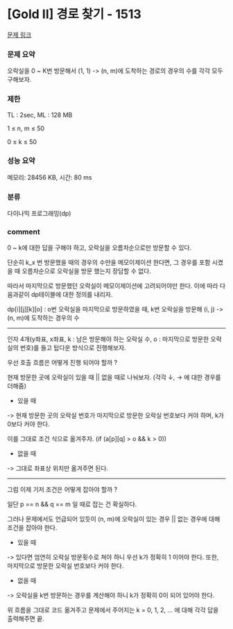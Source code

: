 
# [Gold II] 경로 찾기 - 1513

[문제 링크](https://www.acmicpc.net/problem/1513)

### 문제 요약

<p> 오락실을 0 ~ K번 방문해서 (1, 1) -> (n, m)에 도착하는 경로의 경우의 수를 각각 모두 구해보자.  </p>

### 제한

TL : 2sec, ML : 128 MB

1 ≤ n, m ≤ 50

0 ≤ k ≤ 50

### 성능 요약

메모리: 28456 KB, 시간: 80 ms

### 분류

다이나믹 프로그래밍(dp)

### comment

0 ~ k에 대한 답을 구해야 하고, 오락실을 오름차순으로만 방문할 수 있다.

단순히 k_x 번 방문했을 때의 경우의 수만을 메모이제이션 한다면, 그 경우를 포함 시켰을 때 오름차순으로 오락실을 방문 했는지 장담할 수 없다.

따라서 마지막으로 방문했던 오락실이 메모이제이션에 고려되어야만 한다. 이에 따라 다음과같이 dp테이블에 대한 정의를 내리자.

dp[i][j][k][o] : o번 오락실을 마지막으로 방문하였을 때, k번 오락실을 방문해 (i, j) -> (n, m)에 도착하는 경우의 수

--------------------------------------------------------------------------------------------------------------------------------------------

인자 4개(y좌표, x좌표, k : 남은 방문해야 하는 오락실 수, o : 마지막으로 방문한 오락실의 번호)를 들고 탑다운 방식으로 진행해보자.

우선 호출 흐름은 어떻게 진행 되어야 할까 ?

현재 방문한 곳에 오락실이 있을 때 || 없을 때로 나눠보자. (각각 ↓, → 에 대한 경우를 더해줌)

* 있을 때

->  현재 방문한 곳의 오락실 번호가 마지막으로 방문한 오락실 번호보다 커야 하며, k가 0보다 커야 한다.

이를 그대로 조건 식으로 옮겨주자. (if (a[p][q] > o && k > 0))

* 없을 때

-> 그대로 좌표상 위치만 옮겨주면 된다.

--------------------------------------------------------------------------------------------------------------------------------------------

그럼 이제 기저 조건은 어떻게 잡아야 할까 ?

일단 p == n && q == m 일 때로 잡는 건 확실하다.

그러나 문제에서도 언급되어 있듯이 (n, m)에 오락실이 있는 경우 || 없는 경우에 대해 조건을 잡아야 한다.

* 있을 때

-> 있다면 엄연히 오락실 방문횟수로 쳐야 하니 우선 k가 정확히 1 이어야 한다. 또한, 마지막으로 방문한 오락실 번호보다 커야 한다.

* 없을 때

-> 오락실을 k번 방문하는 경우를 계산해야 하니 k가 정확히 0이 되어 있어야 한다.

위 흐름을 그대로 코드 옮겨주고 문제에서 주어지는 k = 0, 1, 2, ... 에 대해 각각 답을 출력해주면 끝.

